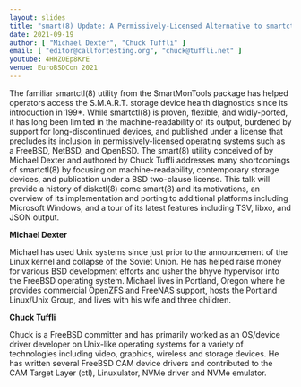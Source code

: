 ```yaml
---
layout: slides
title: "smart(8) Update: A Permissively-Licensed Alternative to smartctl(8)"
date: 2021-09-19
author: [ "Michael Dexter", "Chuck Tuffli" ]
email: [ "editor@callfortesting.org", "chuck@tuffli.net" ]
youtube: 4HHZOEp8KrE
venue: EuroBSDCon 2021
---
```


The familiar smartctl(8) utility from the SmartMonTools package has helped
operators access the S.M.A.R.T. storage device health diagnostics since its
introduction in 199*. While smartctl(8) is proven, flexible, and widly-ported,
it has long been limited in the machine-readability of its output, burdened by
support for long-discontinued devices, and published under a license that
precludes its inclusion in permissively-licensed operating systems such as a
FreeBSD, NetBSD, and OpenBSD. The smart(8) utility conceived of by Michael
Dexter and authored by Chuck Tuffli addresses many shortcomings of smartctl(8)
by focusing on machine-readability, contemporary storage devices, and
publication under a BSD two-clause license. This talk will provide a history
of diskctl(8) come smart(8) and its motivations, an overview of its
implementation and porting to additional platforms including Microsoft
Windows, and a tour of its latest features including TSV, libxo, and JSON
output.

**Michael Dexter**

Michael has used Unix systems since just prior to the announcement of the
Linux kernel and collapse of the Soviet Union. He has helped raise money for
various BSD development efforts and usher the bhyve hypervisor into the
FreeBSD operating system. Michael lives in Portland, Oregon where he provides
commercial OpenZFS and FreeNAS support, hosts the Portland Linux/Unix Group,
and lives with his wife and three children.

**Chuck Tuffli**

Chuck is a FreeBSD committer and has primarily worked as an OS/device driver
developer on Unix-like operating systems for a variety of technologies
including video, graphics, wireless and storage devices. He has written
several FreeBSD CAM device drivers and contributed to the CAM Target Layer
(ctl), Linuxulator, NVMe driver and NVMe emulator.

